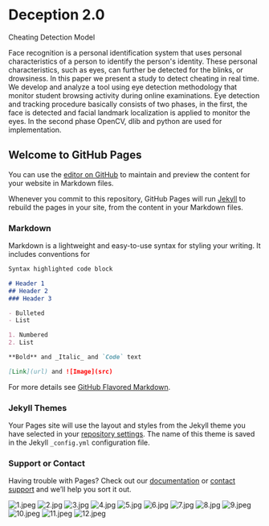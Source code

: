 # Deception 2.0

Cheating Detection Model

Face recognition is a personal identification system that uses personal characteristics of a person to identify the person&#39;s identity. These personal characteristics, such as eyes, can further be detected for the blinks, or drowsiness. In this paper we present a study to detect cheating in real time. We develop and analyze a tool using eye detection methodology that monitor student browsing activity during online examinations. Eye detection and tracking procedure basically consists of two phases, in the first, the face is detected and facial landmark localization is applied to monitor the eyes. In the second phase OpenCV, dlib and python are used for implementation.

## Welcome to GitHub Pages

You can use the [editor on GitHub](https://github.com/Prady96/Decepton/edit/master/docs/README.md) to maintain and preview the content for your website in Markdown files.

Whenever you commit to this repository, GitHub Pages will run [Jekyll](https://jekyllrb.com/) to rebuild the pages in your site, from the content in your Markdown files.

### Markdown

Markdown is a lightweight and easy-to-use syntax for styling your writing. It includes conventions for

```markdown
Syntax highlighted code block

# Header 1
## Header 2
### Header 3

- Bulleted
- List

1. Numbered
2. List

**Bold** and _Italic_ and `Code` text

[Link](url) and ![Image](src)
```

For more details see [GitHub Flavored Markdown](https://guides.github.com/features/mastering-markdown/).

### Jekyll Themes

Your Pages site will use the layout and styles from the Jekyll theme you have selected in your [repository settings](https://github.com/Prady96/Decepton/settings). The name of this theme is saved in the Jekyll `_config.yml` configuration file.

### Support or Contact

Having trouble with Pages? Check out our [documentation](https://help.github.com/categories/github-pages-basics/) or [contact support](https://github.com/contact) and we’ll help you sort it out.


![1.jpeg](https://prady96.github.io/Decepton/Images/1.jpeg)
![2.jpg](https://prady96.github.io/Decepton/Images/2.jpg)
![3.jpg](https://prady96.github.io/Decepton/Images/3.jpg)
![4.jpg](https://prady96.github.io/Decepton/Images/4.jpg)
![5.jpg](https://prady96.github.io/Decepton/Images/5.jpg)
![6.jpg](https://prady96.github.io/Decepton/Images/6.jpg)
![7.jpg](https://prady96.github.io/Decepton/Images/7.jpg)
![8.jpg](https://prady96.github.io/Decepton/Images/8.jpeg)
![9.jpeg](https://prady96.github.io/Decepton/Images/9.jpeg)
![10.jpeg](https://prady96.github.io/Decepton/Images/10.jpeg)
![11.jpeg](https://prady96.github.io/Decepton/Images/11.jpeg)
![12.jpeg](https://prady96.github.io/Decepton/Images/12.jpg)